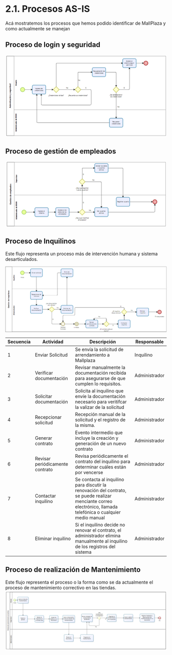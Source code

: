 # 2.1. Procesos AS-IS

Acá mostratemos los procesos que hemos podido identificar de MallPlaza y como actualmente se manejan

## Proceso de login y seguridad

![Login](Login.png)

## Proceso de gestión de empleados

![Empleados](Empleados.png)

## Proceso de Inquilinos
Este flujo representa un proceso más de intervención humana y sistema desarticulados.

![Inquilinos](Inquilino_ASIS.png)

| Secuencia | Actividad | Descripción | Responsable |
| --------- | --------- | ----------- | ----------- |
| 1| Enviar Solicitud | Se envía la solicitud de arrendamiento a Mallplaza | Inquilino |
| 2 | Verificar documentación | Revisar manualmente la documentación recibida para asegurarse de que cumplen lo requisitos. | Administrador |
| 3 | Solicitar documentación | Solicita al inquilino que envíe la documentación necesario para veritifcar la valizar de la solicitud | Administrador | Administrador |
| 4 | Recepcionar solicitud | Recepción manual de la solicitud y el registro de la misma. | Administrador |
| 5 | Generar contrato | Evento intermedio que incluye la creación y generación de un nuevo contrato | Administrador |
| 6 | Revisar periódicamente contrato | Revisa periódicamente el contrato del inquilino para determinar cuáles están por vencerse | Administrador |
| 7 | Contactar inquilino | Se contacta al inquilino para discutir la renovación del contrato, se puede realizar menciante correo electrónico, llamada telefónica o cualquier medio manual | Administrador |
| 8 | Eliminar inquilino | Si el inquilino decide no renovar el contrato, el administrador elimina manualmente al inquilino de los registros del sistema | Administrador |

## Proceso de realización de Mantenimiento

Este flujo representa el proceso o la forma como se da actualmente el proceso de mantenimiento correctivo en las tiendas.
![Mantenimiento](Mantenimiento_AS_IS.jpg)


